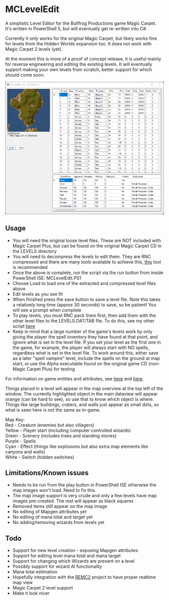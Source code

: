 # MCLevelEdit
A simplistic Level Editor for the Bullfrog Productions game Magic Carpet. It's written in PowerShell 5, but will eventually get re-written into C#.

Currently it only works for the original Magic Carpet, but likely works fine for levels from the Hidden Worlds expansion too. It does not work with Magic Carpet 2 levels (yet).

At the moment this is more of a proof of concept release, it is useful mainly for reverse engineering and editing the existing levels. It will eventually support making your own levels from scratch, better support for which should come soon.

![Example Screenshot](MCLevelEdit1.png)

## Usage

* You will need the original loose level files. These are NOT included with Magic Carpet Plus, but can be found on the original Magic Carpet CD in the LEVELS directory
* You will need to decompress the levels to edit them. They are RNC compressed and there are many tools available to achieve this, [this](https://github.com/lab313ru/rnc_propack_source) tool is recommended
* Once the above is complete, run the script via the run button from inside PowerShell ISE: MCLevelEdit.PS1
* Choose Load to load one of the extracted and compressed level files above
* Edit levels as you see fit
* When finished press the save button to save a level file. Note this takes a relatively long time (approx 30 seconds) to save, so be patient! You will see a prompt when complete
* To play levels, you must RNC pack them first, then add them with the other level files to the LEVELS.DAT/TAB file. To do this, see my other script [here](https://github.com/Moburma/MCDatTab)
* Keep in mind that a large number of the game's levels work by only giving the player the spell inventory they have found at that point, and ignore what is set in the level file. If you set your level as the first one in the game, for example, the player will always start with NO spells, regardless what is set in the level file. To work around this, either save as a later "spell vampire" level, include the spells on the ground at map start, or use the Alpha executable found on the original game CD (non-Magic Carpet Plus) for testing

For information on game entities and attributes, see [here](https://tcrf.net/Notes:Magic_Carpet_(DOS)) and [here](https://github.com/michaelhoward/MagicCarpetFileFormat/blob/master/magic%20carpet%20file%20format.txt).

Things placed in a level will appear in the map overview at the top left of the window. The currently highlighted object in the main dataview will appear orange (can be hard to see), so use that to know which object is where. Things like large buildings, craters, and walls just appear as small dots, so what is seen here is not the same as in-game.

Map Key:<br/>
Red - Creature (enemies but also villagers)<br/>
Yellow - Player start (including computer controlled wizards)<br/>
Green - Scenery (includes trees and standing stones)<br/>
Purple - Spells<br/>
Cyan - Effect (things like explosions but also extra map elements like canyons and walls)<br/>
White - Switch (hidden switches)<br/>

## Limitations/Known issues

* Needs to be run from the play button in PowerShell ISE otherwise the map images won't load. Need to fix this.
* The map image support is very crude and only a few levels have map images pre-created. The rest will appear as black squares
* Removed items still appear on the map image
* No editing of Mapgen attributes yet
* No editing of mana total and target yet
* No adding/removing wizards from levels yet

## Todo

* Support for new level creation - exposing Mapgen attributes 
* Support for editing level mana total and mana target
* Support for changing which Wizards are present on a level
* Possibly support for wizard AI functionality
* Mana total estimation 
* Hopefully integration with the [REMC2](https://github.com/thobbsinteractive/magic-carpet-2-hd) project to have proper realtime map view
* Magic Carpet 2 level support
* Make it look nicer
